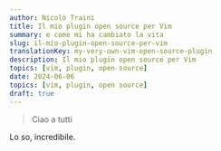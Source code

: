 ```yaml
---
author: Nicolò Traini
title: Il mio plugin open source per Vim
summary: e come mi ha cambiato la vita
slug: il-mio-plugin-open-source-per-vim
translationKey: my-very-own-vim-open-source-plugin
description: Il mio plugin open source per Vim
topics: [vim, plugin, open source]
date: 2024-06-06
topics: [vim, plugin, open source]
draft: true
---
```


> Ciao a tutti

Lo so, incredibile.
